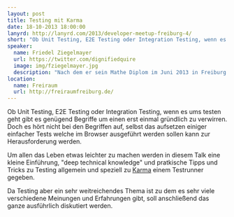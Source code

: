 ```yaml
---
layout: post
title: Testing mit Karma
date: 18-10-2013 18:00:00
lanyrd: http://lanyrd.com/2013/developer-meetup-freiburg-4/
short: "Ob Unit Testing, E2E Testing oder Integration Testing, wenn es ums testen geht gibt es genügend Begriffe um einen erst einmal gründlich zu verwirren."
speaker:
  name: Friedel Ziegelmayer
  url: https://twitter.com/dignifiedquire
  image: img/fziegelmayer.jpg
  description: "Nach dem er sein Mathe Diplom im Juni 2013 in Freiburg gemacht hat arbeitet Friedel derzeit für das Britische Startup Applicationcraft an der Web IDE Codio. In seiner Freizeit ist er Maintainer des Testrunners Karma und seines kleinen zwei jährigen Sohnes Dante."
location:
  name: Freiraum
  url: http://freiraumfreiburg.de/
---
```



Ob Unit Testing, E2E Testing oder Integration Testing, wenn es ums testen geht gibt es genügend Begriffe um einen erst einmal gründlich zu verwirren. Doch es hört nicht bei den Begriffen auf, selbst das aufsetzen einiger einfacher Tests welche im Browser ausgeführt werden sollen kann zur Herausforderung werden.

Um allen das Leben etwas leichter zu machen werden in diesem Talk eine kleine Einführung, "deep technical knowledge" und pratkische Tipps und Tricks zu Testing allgemein und speziell zu [Karma](http://karma-runner.github.io) einem Testrunner gegeben.

Da Testing aber ein sehr weitreichendes Thema ist zu dem es sehr viele verschiedene Meinungen und Erfahrungen gibt, soll anschließend das ganze ausführlich diskutiert werden.
